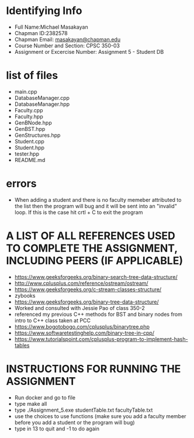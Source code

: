 # Identifying Info
* Full Name:Michael Masakayan
* Chapman ID:2382578
* Chapman Email: masakayan@chapman.edu
* Course Number and Section: CPSC 350-03
* Assignment or Excercise Number: Assignment 5 - Student DB

# list of files
* main.cpp
* DatabaseManager.cpp
* DatabaseManager.hpp
* Faculty.cpp
* Faculty.hpp
* GenBNode.hpp
* GenBST.hpp
* GenStructures.hpp
* Student.cpp
* Student.hpp
* tester.hpp
* README.md


# errors 
* When adding a student and there is no faculty memeber attributed to the list then the program will bug and it will be sent into an "invalid" loop. If this is the case hit crtl + C to exit the program


# A LIST OF ALL REFERENCES USED TO COMPLETE THE ASSIGNMENT, INCLUDING PEERS (IF APPLICABLE)
* https://www.geeksforgeeks.org/binary-search-tree-data-structure/
* http://www.cplusplus.com/reference/ostream/ostream/
* https://www.geeksforgeeks.org/c-stream-classes-structure/
* zybooks
* https://www.geeksforgeeks.org/binary-tree-data-structure/
* Worked and consulted with Jessie Pao of class 350-2 
* referenced my previous C++ methods for BST and binary nodes from intro to C++ class taken at PCC
* https://www.bogotobogo.com/cplusplus/binarytree.php
* https://www.softwaretestinghelp.com/binary-tree-in-cpp/
* https://www.tutorialspoint.com/cplusplus-program-to-implement-hash-tables

# INSTRUCTIONS FOR RUNNING THE ASSIGNMENT
* Run docker and go to file
* type make all
* type ./Assignment_5.exe studentTable.txt facultyTable.txt
* use the choices to use functions (make sure you add a faculty member before you add a student or the program will bug)
* type in 13 to quit and -1 to do again


